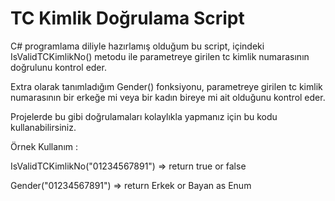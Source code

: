 # TC Kimlik Doğrulama Script
C# programlama diliyle hazırlamış olduğum bu script, içindeki IsValidTCKimlikNo() metodu ile parametreye girilen tc kimlik numarasının doğrulunu kontrol eder.

Extra olarak tanımladığım Gender() fonksiyonu, parametreye girilen tc kimlik numarasının bir erkeğe mi veya bir kadın bireye mi ait olduğunu kontrol eder.

Projelerde bu gibi doğrulamaları kolaylıkla yapmanız için bu kodu kullanabilirsiniz.

Örnek Kullanım : 

IsValidTCKimlikNo("01234567891") => return true or false 

Gender("01234567891") => return Erkek or Bayan as Enum
